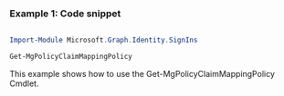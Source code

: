 ### Example 1: Code snippet

```powershell

Import-Module Microsoft.Graph.Identity.SignIns

Get-MgPolicyClaimMappingPolicy

```
This example shows how to use the Get-MgPolicyClaimMappingPolicy Cmdlet.

